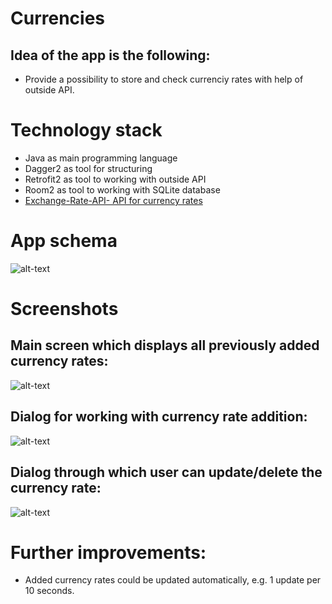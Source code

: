 # Currencies

## Idea of the app is the following:
+ Provide a possibility to store and check currenciy rates with help of outside API.

# Technology stack
+ Java as main programming language
+ Dagger2 as tool for structuring
+ Retrofit2 as tool to working with outside API
+ Room2 as tool to working with SQLite database
+ <a href = https://app.exchangerate-api.com/>Exchange-Rate-API- API for currency rates</a>

# App schema

![alt-text](Presentation/currencies_diagram.png)

# Screenshots

## Main screen which displays all previously added currency rates:
![alt-text](Presentation/screen1.jpg)

## Dialog for working with currency rate addition:
![alt-text](Presentation/screen2.jpg)

## Dialog through which user can update/delete the currency rate:
![alt-text](Presentation/screen3.jpg)

# Further improvements:
+ Added currency rates could be updated automatically, e.g. 1 update per 10 seconds.


